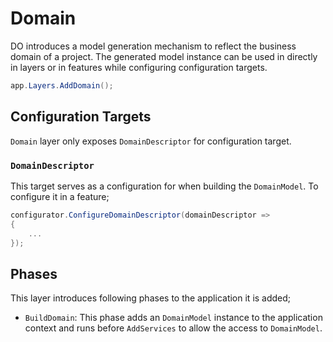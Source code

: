 # Domain

DO introduces a model generation mechanism to reflect the business domain of
a project. The generated model instance can be used in directly in layers or 
in features while configuring configuration targets.

```csharp
app.Layers.AddDomain();
```

## Configuration Targets

`Domain` layer only exposes `DomainDescriptor` for configuration target.

### `DomainDescriptor`

This target serves as a configuration for when building the `DomainModel`. 
To configure it in a feature;

```csharp
configurator.ConfigureDomainDescriptor(domainDescriptor =>
{
    ...
});
```

## Phases

This layer introduces following phases to the application it is added;

- `BuildDomain`: This phase adds an `DomainModel` instance to the application
  context and runs before `AddServices` to allow the access to `DomainModel`.
